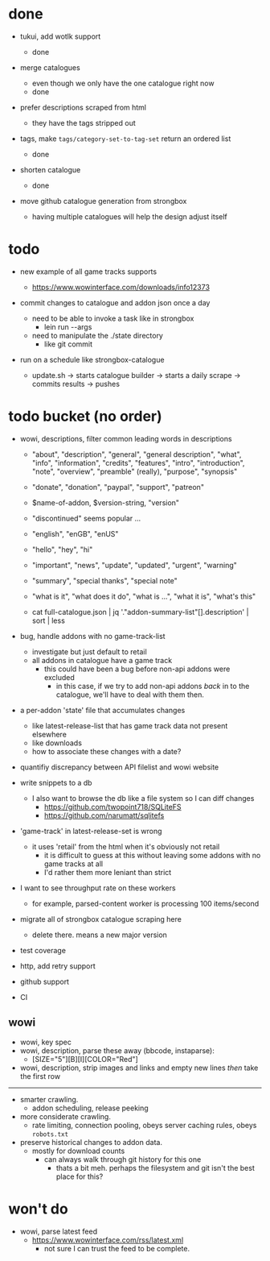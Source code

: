 # done

* tukui, add wotlk support
    - done

* merge catalogues
    - even though we only have the one catalogue right now
    - done

* prefer descriptions scraped from html
    - they have the tags stripped out

* tags, make `tags/category-set-to-tag-set` return an ordered list
    - done

* shorten catalogue
    - done

* move github catalogue generation from strongbox
    - having multiple catalogues will help the design adjust itself

# todo 

* new example of all game tracks supports
    - https://www.wowinterface.com/downloads/info12373


* commit changes to catalogue and addon json once a day
    - need to be able to invoke a task like in strongbox
        - lein run --args
    - need to manipulate the ./state directory
        - like git commit

* run on a schedule like strongbox-catalogue
    - update.sh -> starts catalogue builder -> starts a daily scrape -> commits results -> pushes

# todo bucket (no order)

* wowi, descriptions, filter common leading words in descriptions
    - "about", "description", "general", "general description", "what", "info", "information", "credits", "features", "intro", "introduction", "note", "overview", "preamble" (really), "purpose", "synopsis"
    - "donate", "donation", "paypal", "support", "patreon"
    - $name-of-addon, $version-string, "version"
    - "discontinued" seems popular ...
    - "english", "enGB", "enUS"
    - "hello", "hey", "hi"
    - "important", "news", "update", "updated", "urgent", "warning"
    - "summary", "special thanks", "special note"
    - "what is it", "what does it do", "what is ...", "what it is", "what's this"

    - cat full-catalogue.json | jq '."addon-summary-list"[].description' | sort | less

* bug, handle addons with no game-track-list
    - investigate but just default to retail
    - all addons in catalogue have a game track
        - this could have been a bug before non-api addons were excluded
            - in this case, if we try to add non-api addons *back* in to the catalogue, we'll have to deal with them then.
* a per-addon 'state' file that accumulates changes
    - like latest-release-list that has game track data not present elsewhere
    - like downloads
    - how to associate these changes with a date?
* quantifiy discrepancy between API filelist and wowi website
* write snippets to a db
    - I also want to browse the db like a file system so I can diff changes
        - https://github.com/twopoint718/SQLiteFS
        - https://github.com/narumatt/sqlitefs

* 'game-track' in latest-release-set is wrong
    - it uses 'retail' from the html when it's obviously not retail
        - it is difficult to guess at this without leaving some addons with no game tracks at all
        - I'd rather them more leniant than strict
* I want to see throughput rate on these workers
    - for example, parsed-content worker is processing 100 items/second
* migrate all of strongbox catalogue scraping here
    - delete there. means a new major version
* test coverage
* http, add retry support
* github support
* CI

## wowi

* wowi, key spec
* wowi, description, parse these away (bbcode, instaparse):
    - [SIZE=\"5\"][B][I][COLOR=\"Red\"]
* wowi, description, strip images and links and empty new lines *then* take the first row

---

* smarter crawling.
    - addon scheduling, release peeking
* more considerate crawling.
    - rate limiting, connection pooling, obeys server caching rules, obeys `robots.txt`
* preserve historical changes to addon data.
    - mostly for download counts
        - can always walk through git history for this one
            - thats a bit meh. perhaps the filesystem and git isn't the best place for this?

# won't do

* wowi, parse latest feed
    - https://www.wowinterface.com/rss/latest.xml
        - not sure I can trust the feed to be complete.

